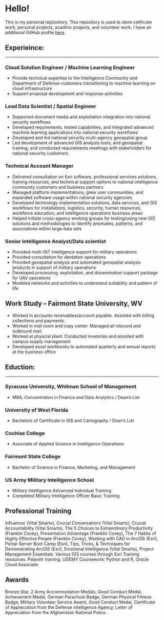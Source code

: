 # Hello!

This is my personal rep[ository.  This repository is used to store cetificate work, personal projects, acadmic projects, and volunteer work.  I have an additional GitHub profile <a href="https://github.com/nicktoscano">here</a>.


## Experieince:
<hr style="border: none;">

### Cloud Solution Engineer / Machine Learning Engineer 

* Provide technical expertise to the Intelligence Community and Department of Defense customers transitioning to machine learning on cloud infrastructure
* Support proposal development and response activities

### Lead Data Scientist / Spatial Engineer
* Supported document media and exploitation integration into national security workflows
* Developed requirements, tested capabilities, and integrated advanced machine learning applications into national security workflows
* Developed and led national security multi-agency geospatial group
* Led development of advanced GIS analysis tools; and geospatial training; and conducted requirements meetings with stakeholders for national security customers

### Technical Account Manager

* Delivered consultation on Esri software, professional services solutions, training resources, and technical support options to national intelligence community customers and business partners 
* Managed platform implementations, grew user communities, and expanded software usage within national security agencies.
* Developed technology implementation solutions, data services, and GIS workflows for installations, logistics, security, human resources, workforce education, and intelligence operations business areas        
* Helped initiate cross-agency working groups for testing/using new GIS solutions and methodologies to identify anomalies, patterns, and associations within large data sets

### Senior Intelligence Analyst/Data scientist 
* Provided multi-INT intelligence support for military operations  
* Provided consultation for dentation operations
* Provided geospatial analysis and automated geospatial analysis products in support of military operations
* Developed processing, exploitation, and dissemination support package for UAV operations
* Modeled networks and activities to understand suitability and pattern of life

## Work Study – Fairmont State University, WV
* Worked in accounts receivables/account payable.  Assisted with billing collections and payments.
* Worked in mail room and copy center.  Managed all inbound and outbound mail.
* Worked at physcial plant.  Conducted invetories and assisted with campus supply management 
* Developed excel workbooks to automated quarterly and annual reports at the business office


## Eduction:
<hr style="border: none;">

### Syracuse University, Whitman School of Management
*	MBA, Concentration in Finance and Data Analytics / Dean’s List 

### University of West Florida
*	Bachelors of Certificate in GIS and Cartography / Dean’s List

### Cochise College 
*	Associate of Applied Science in Intelligence Operations

### Fairmont State College 
*	Bachelor of Science in Finance, Marketing, and Management

### US Army Military Intelligence School 
*	Military Intelligence Advanced Individual Training 
* Completed Military Intelligence Officer Basic Training 


## Professional Training
Influencer (Vital Smarts), Crucial Conversations (Vital Smarts), Crucial Accountability (Vital Smarts), The 5 Choices to Extraordinary Productivity (Franklin Covey), Presentation Advantage (Franklin Covey), The 7 Habits of Highly Effective People (Franklin Covey), Working with CAD in ArcGIS (Esri), Portal-Server Boot Camp (Esri), Tips, Tricks, & Techniques for Demonstrating ArcGIS (Esri), Emotional Intelligence (Vital Smarts), Project Management Essentials. Various GIS courses through Esri Training resources.  Palanitir training. UDEMY Coursework: Python and R, Oracle Cloud Associate


## Awards
Bronze Star, 2 Army Accommodation Medals, Good Conduct Medal, Achievement Medal, German Parachute Badge, German Physical Fitness Badge, Military Volunteer Service Award, Good Conduct Medal, Certificate of Appreciation from the Defense intelligence Agency, Letter of Appreciation from the Afghanistan National Police.







